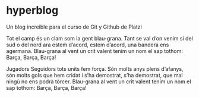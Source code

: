 # hyperblog
Un blog increible para el curso de Git y Github de Platzi

Tot el camp
és un clam
som la gent blau-grana.
Tant se val d’on venim
si del sud o del nord
ara estem d’acord, estem d’acord,
una bandera ens agermana.
Blau-grana al vent
un crit valent
tenim un nom
el sap tothom:
Barça, Barça, Barça!

Jugadors
Seguidors
tots units fem força.
Són molts anys plens d’afanys,
són molts gols que hem cridat
i s’ha demostrat, s’ha demostrat,
que mai ningú no ens podrà tòrcer.
Blau-grana al vent
un crit valent
tenim un nom
el sap tothom:
Barça, Barça, Barça!
